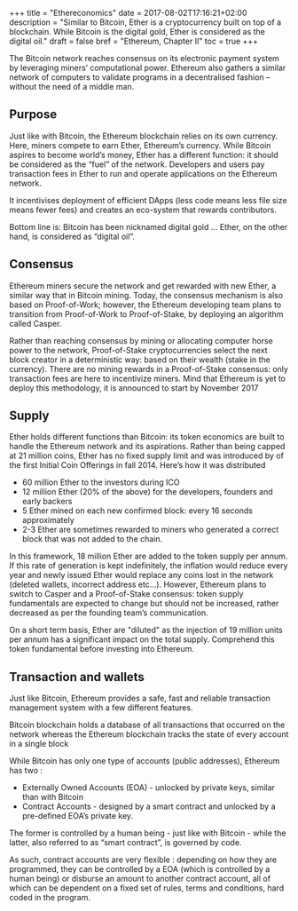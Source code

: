 +++
title = "Ethereconomics"
date = 2017-08-02T17:16:21+02:00
description = "Similar to Bitcoin, Ether is a cryptocurrency built on top of a blockchain. While Bitcoin is the digital gold, Ether is considered as the digital oil."
draft = false
bref = "Ethereum, Chapter II"
toc = true
+++




The Bitcoin network reaches consensus on its electronic payment system by leveraging miners’ computational power. Ethereum also gathers a similar network of computers to validate programs in a decentralised fashion – without the need of a middle man.




## Purpose



Just like with Bitcoin, the Ethereum blockchain relies on its own currency. Here, miners compete to earn Ether, Ethereum’s currency. While Bitcoin aspires to become world’s money, Ether has a different function: it should be considered as the “fuel” of the network. 
Developers and users pay transaction fees in Ether to run and operate applications on the Ethereum network. 

It incentivises deployment of efficient DApps (less code means less file size means fewer fees) and creates an eco-system that rewards contributors. 

Bottom line is: Bitcoin has been nicknamed digital gold … 
Ether, on the other hand, is considered as “digital oil”.





## Consensus



Ethereum miners secure the network and get rewarded with new Ether, a similar way that in Bitcoin mining.
Today, the consensus mechanism is also based on Proof-of-Work; however, the Ethereum developing team plans to transition from Proof-of-Work to Proof-of-Stake, by deploying an algorithm called Casper.

Rather than reaching consensus by mining or allocating computer horse power to the network, Proof-of-Stake cryptocurrencies select the next block creator in a deterministic way: based on their wealth (stake in the currency). 
There are no mining rewards in a Proof-of-Stake consensus: only transaction fees are here to incentivize miners.
Mind that Ethereum is yet to deploy this methodology, it is announced to start by November 2017





## Supply



Ether holds different functions than Bitcoin: its token economics are built to handle the Ethereum network and its aspirations. Rather than being capped at 21 million coins, Ether has no fixed supply limit and was introduced by of the first Initial Coin Offerings in fall 2014. Here’s how it was distributed

*    60 million Ether to the investors during ICO
*    12 million Ether (20% of the above) for the developers, founders and early backers
*    5 Ether mined on each new confirmed block: every 16 seconds approximately
*    2-3 Ether are sometimes rewarded to miners who generated a correct block that was not added to the chain.


In this framework, 18 million Ether are added to the token supply per annum. 
If this rate of generation is kept indefinitely, the inflation would reduce every year and newly issued Ether would replace any coins lost in the network (deleted wallets, incorrect address etc…). 
However, Ethereum plans to switch to Casper and a Proof-of-Stake consensus: token supply fundamentals are expected to change but should not be increased, rather decreased as per the founding team’s communication.

On a short term basis, Ether are "diluted" as the injection of 19 million units per annum has a significant impact on the total supply. Comprehend this token fundamental before investing into Ethereum.





## Transaction and wallets



Just like Bitcoin, Ethereum provides a safe, fast and reliable transaction management system with a few different features. 

Bitcoin blockchain holds a database of all transactions that occurred on the network whereas the Ethereum blockchain tracks the state of every account in a single block

While Bitcoin has only one type of accounts (public addresses), Ethereum has two :

- Externally Owned Accounts (EOA) - unlocked by private keys, similar than with Bitcoin
- Contract Accounts - designed by a smart contract and unlocked by a pre-defined EOA’s private key.

The former is controlled by a human being - just like with Bitcoin - while the latter, also referred to as “smart contract”, is governed by code.

As such, contract accounts are very flexible : depending on how they are programmed, they can be controlled by a EOA (which is controlled by a human being) or disburse an amount to another contract account, all of which can be dependent on a fixed set of rules, terms and conditions, hard coded in the program.
